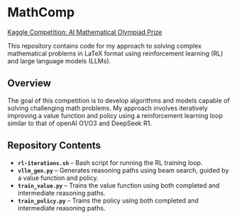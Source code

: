 # MathComp  
[Kaggle Competition: AI Mathematical Olympiad Prize](https://www.kaggle.com/competitions/ai-mathematical-olympiad-prize)  

This repository contains code for my approach to solving complex mathematical problems in LaTeX format using reinforcement learning (RL) and large language models (LLMs).  

## Overview  
The goal of this competition is to develop algorithms and models capable of solving challenging math problems. My approach involves iteratively improving a value function and policy using a reinforcement learning loop similar to that of openAI O1/O3 and DeepSeek R1.

## Repository Contents  
- **`rl-iterations.sh`** – Bash script for running the RL training loop.  
- **`vllm_gen.py`** – Generates reasoning paths using beam search, guided by a value function and policy.  
- **`train_value.py`** – Trains the value function using both completed and intermediate reasoning paths.  
- **`train_policy.py`** – Trains the policy using both completed and intermediate reasoning paths.  

